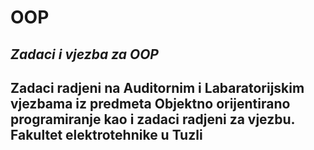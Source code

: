 # OOP
*****************Zadaci i vjezba za OOP*****************
---------------------------------------------------------
Zadaci radjeni na Auditornim i Labaratorijskim vjezbama
iz predmeta Objektno orijentirano programiranje kao i 
zadaci radjeni za vjezbu.
Fakultet elektrotehnike u Tuzli
---------------------------------------------------------

